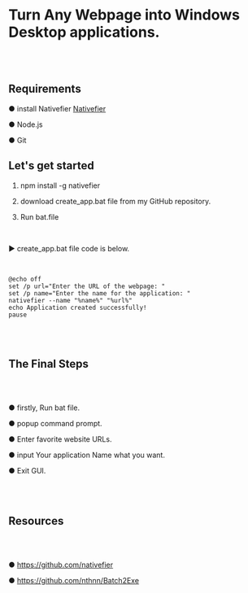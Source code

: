 # Turn Any Webpage into Windows Desktop applications.

<br>
<br>

## Requirements

● install Nativefier
[Nativefier](https://github.com/nativefier/nativefier)

● Node.js

● Git

## Let's get started

1. npm install -g nativefier

2. download create_app.bat file from my GitHub repository.

3. Run bat.file

<br>

▶ create_app.bat file code is below.

<br>

```
@echo off
set /p url="Enter the URL of the webpage: "
set /p name="Enter the name for the application: "
nativefier --name "%name%" "%url%"
echo Application created successfully!
pause
```
<br>

<br>

## The Final Steps

<br>

<br>

● firstly, Run bat file.

● popup command prompt.

● Enter favorite website URLs.

● input Your application Name what you want.

● Exit GUI.

<br>

<br>

## Resources

<br>

<br>

● https://github.com/nativefier

● https://github.com/nthnn/Batch2Exe

<br>

<br>


